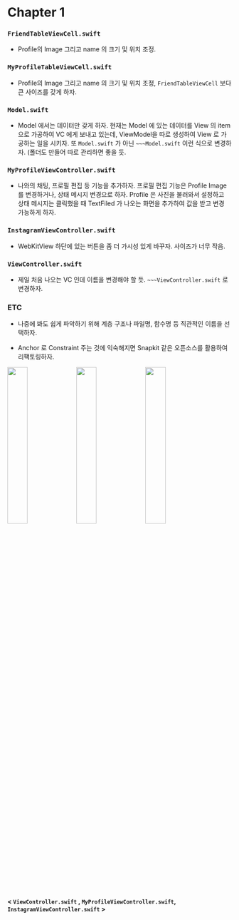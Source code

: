 # Chapter 1

### `FriendTableViewCell.swift`
* Profile의 Image 그리고 name 의 크기 및 위치 조정.

### `MyProfileTableViewCell.swift`
* Profile의 Image 그리고 name 의 크기 및 위치 조정, `FriendTableViewCell` 보다 큰 사이즈를 갖게 하자.

### `Model.swift`
* Model 에서는 데이터만 갖게 하자. 현재는 Model 에 있는 데이터를 View 의 item 으로 가공하여 VC 에게 보내고 있는데, ViewModel을 따로 생성하여 View 로 가공하는 일을 시키자. 또 `Model.swift` 가 아닌 `~~~Model.swift` 이런 식으로 변경하자. (폴더도 만들어 따로 관리하면 좋을 듯.

### `MyProfileViewController.swift`
* 나와의 채팅, 프로필 편집 등 기능을 추가하자. 프로필 편집 기능은 Profile Image 를 변경하거나, 상태 메시지 변경으로 하자. Profile 은 사진을 불러와서 설정하고 상태 메시지는 클릭했을 때 TextFiled 가 나오는 화면을 추가하여 값을 받고 변경 가능하게 하자.

### `InstagramViewController.swift`
* WebKitView 하단에 있는 버튼을 좀 더 가시성 있게 바꾸자. 사이즈가 너무 작음.

### `ViewController.swift`
* 제일 처음 나오는 VC 인데 이름을 변경해야 할 듯. `~~~ViewController.swift` 로 변경하자.

### ETC
* 나중에 봐도 쉽게 파악하기 위해 계층 구조나 파일명, 함수명 등 직관적인 이름을 선택하자.

* Anchor 로 Constraint 주는 것에 익숙해지면 Snapkit 같은 오픈소스를 활용하여 리팩토링하자.

<img src = "https://user-images.githubusercontent.com/74225754/126287808-15eeaed6-927c-446f-82ce-9fde1a775ce2.png" width="30%" height="30%"> <img src = "https://user-images.githubusercontent.com/74225754/126287818-6c4f3a60-21c7-4c71-9718-a043eebea769.png" width="30%" height="30%"> <img src = "https://user-images.githubusercontent.com/74225754/126287840-a318b418-bcfa-4553-8a8b-eb321664a971.png" width="30%" height="30%">

#### < `ViewController.swift` , `MyProfileViewController.swift`, `InstagramViewController.swift` >
